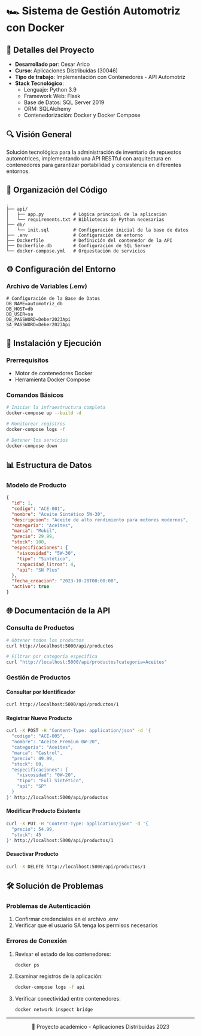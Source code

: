 # 🏎️ Sistema de Gestión Automotriz con Docker

## 📌 Detalles del Proyecto
- **Desarrollado por**: Cesar Arico
- **Curso**: Aplicaciones Distribuidas (30046)
- **Tipo de trabajo**: Implementación con Contenedores - API Automotriz
- **Stack Tecnológico**:
  - Lenguaje: Python 3.9
  - Framework Web: Flask
  - Base de Datos: SQL Server 2019
  - ORM: SQLAlchemy
  - Contenedorización: Docker y Docker Compose

## 🔍 Visión General
Solución tecnológica para la administración de inventario de repuestos automotrices, implementando una API RESTful con arquitectura en contenedores para garantizar portabilidad y consistencia en diferentes entornos.

## 📂 Organización del Código
```
.
├── api/
│   ├── app.py           # Lógica principal de la aplicación
│   └── requirements.txt # Bibliotecas de Python necesarias
├── db/
│   └── init.sql         # Configuración inicial de la base de datos
├── .env                 # Configuración de entorno
├── Dockerfile           # Definición del contenedor de la API
├── Dockerfile.db        # Configuración de SQL Server
└── docker-compose.yml   # Orquestación de servicios
```

## ⚙️ Configuración del Entorno

### Archivo de Variables (.env)
```env
# Configuración de la Base de Datos
DB_NAME=automotriz_db
DB_HOST=db
DB_USER=sa
DB_PASSWORD=Deber2023Api
SA_PASSWORD=Deber2023Api
```

## 🚀 Instalación y Ejecución

### Prerrequisitos
- Motor de contenedores Docker
- Herramienta Docker Compose

### Comandos Básicos
```bash
# Iniciar la infraestructura completa
docker-compose up --build -d

# Monitorear registros
docker-compose logs -f

# Detener los servicios
docker-compose down
```

## 📊 Estructura de Datos

### Modelo de Producto
```json
{
  "id": 1,
  "codigo": "ACE-001",
  "nombre": "Aceite Sintético 5W-30",
  "descripcion": "Aceite de alto rendimiento para motores modernos",
  "categoria": "Aceites",
  "marca": "Mobil",
  "precio": 29.99,
  "stock": 100,
  "especificaciones": {
    "viscosidad": "5W-30",
    "tipo": "Sintético",
    "capacidad_litros": 4,
    "api": "SN Plus"
  },
  "fecha_creacion": "2023-10-28T00:00:00",
  "activo": true
}
```

## 🌐 Documentación de la API

### Consulta de Productos
```bash
# Obtener todos los productos
curl http://localhost:5000/api/productos

# Filtrar por categoría específica
curl "http://localhost:5000/api/productos?categoria=Aceites"
```

### Gestión de Productos

#### Consultar por Identificador
```bash
curl http://localhost:5000/api/productos/1
```

#### Registrar Nuevo Producto
```bash
curl -X POST -H "Content-Type: application/json" -d '{
  "codigo": "ACE-005",
  "nombre": "Aceite Premium 0W-20",
  "categoria": "Aceites",
  "marca": "Castrol",
  "precio": 49.99,
  "stock": 60,
  "especificaciones": {
    "viscosidad": "0W-20",
    "tipo": "Full Sintético",
    "api": "SP"
  }
}' http://localhost:5000/api/productos
```

#### Modificar Producto Existente
```bash
curl -X PUT -H "Content-Type: application/json" -d '{
  "precio": 54.99,
  "stock": 45
}' http://localhost:5000/api/productos/1
```

#### Desactivar Producto
```bash
curl -X DELETE http://localhost:5000/api/productos/1
```

## 🛠️ Solución de Problemas

### Problemas de Autenticación
1. Confirmar credenciales en el archivo .env
2. Verificar que el usuario SA tenga los permisos necesarios

### Errores de Conexión
1. Revisar el estado de los contenedores:
   ```bash
   docker ps
   ```
2. Examinar registros de la aplicación:
   ```bash
   docker-compose logs -f api
   ```
3. Verificar conectividad entre contenedores:
   ```bash
   docker network inspect bridge
   ```

---
<div align="center">
  🏁 Proyecto académico - Aplicaciones Distribuidas 2023
</div>
